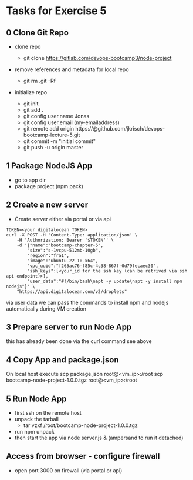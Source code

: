 # Tasks for Exercise 5

## 0 Clone Git Repo

- clone repo
  - git clone https://gitlab.com/devops-bootcamp3/node-project 

- remove references and metadata for local repo
  - git rm .git -Rf

- initialize repo
  - git init
  - git add .
  - git config user.name Jonas
  - git config user.email (my-emailaddress)
  - git remote add origin https://<my-gh-token>@github.com/jkrisch/devops-bootcamp-lecture-5.git
  - git commit -m "initial commit"
  - git push -u origin master

## 1 Package NodeJS App

- go to app dir
- package project (npm pack)

## 2 Create a new server

- Create server either via portal or via api
```
TOKEN=<your digitalocean TOKEN>
curl -X POST -H 'Content-Type: application/json' \
    -H 'Authorization: Bearer '$TOKEN'' \
    -d '{"name":"bootcamp-chapter-5",
        "size":"s-1vcpu-512mb-10gb",
        "region":"fra1",
        "image":"ubuntu-22-10-x64",
        "vpc_uuid":"f265ac76-f85c-4c38-867f-0d79fecaec30",
        "ssh_keys":[<your_id for the ssh key (can be retrived via ssh api endpoint)>],
        "user_data":"#!/bin/bash\napt -y update\napt -y install npm nodejs"}' \
    "https://api.digitalocean.com/v2/droplets"
```
via user data we can pass the commands to install npm and nodejs automatically during VM creation

## 3 Prepare server to run Node App

this has already been done via the curl command see above

## 4 Copy App and package.json

On local host execute
scp package.json root@<vm_ip>:/root
scp bootcamp-node-project-1.0.0.tgz root@<vm_ip>:/root

## 5 Run Node App

- first ssh on the remote host
- unpack the tarball
  - tar vzxf /root/bootcamp-node-project-1.0.0.tgz
- run npm unpack
- then start the app via node server.js & (ampersand to run it detached)

## Access from browser - configure firewall

- open port 3000 on firewall (via portal or api)
